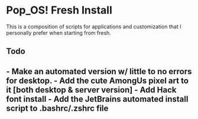 # Pop_OS! Fresh Install
This is a composition of scripts for applications and customization that I personally prefer when starting from fresh.

<h2>Todo<h2>
- Make an automated version w/ little to no errors for desktop.
- Add the cute AmongUs pixel art to it [both desktop & server version]
- Add Hack font install
- Add the JetBrains automated install script to .bashrc/.zshrc file
